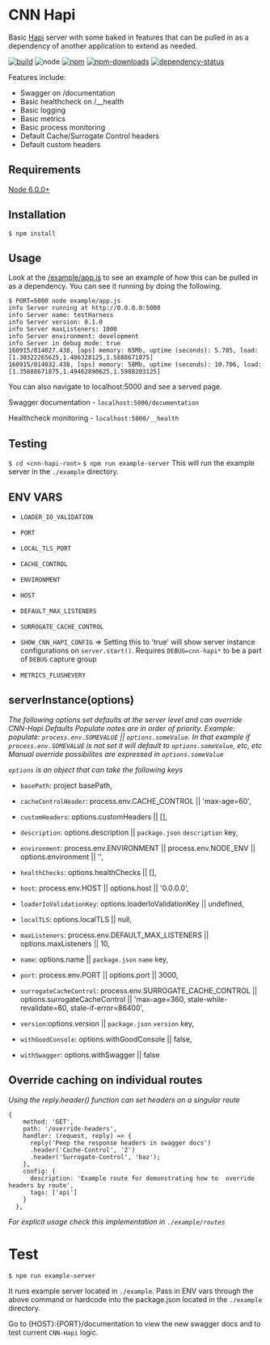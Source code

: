 # CNN Hapi

Basic [Hapi](http://hapijs.com/) server with some baked in features that can be
pulled in as a dependency of another application to extend as needed.

[![build](https://img.shields.io/travis/cnnlabs/cnn-hapi/master.svg?style=flat-square)](https://travis-ci.org/cnnlabs/cnn-hapi)
![node](https://img.shields.io/node/v/cnn-hapi.svg?style=flat-square)
[![npm](https://img.shields.io/npm/v/cnn-hapi.svg?style=flat-square)](https://www.npmjs.com/package/cnn-hapi)
[![npm-downloads](https://img.shields.io/npm/dm/cnn-hapi.svg?style=flat-square)](https://www.npmjs.com/package/cnn-hapi)
[![dependency-status](https://gemnasium.com/cnnlabs/cnn-hapi.svg)](https://gemnasium.com/cnnlabs/cnn-hapi)

Features include:

- Swagger on /documentation
- Basic healthcheck on /__health
- Basic logging
- Basic metrics
- Basic process monitoring
- Default Cache/Surrogate Control headers
- Default custom headers


## Requirements

[Node 6.0.0+](https://npmjs.org)


## Installation

```shell
$ npm install
```


## Usage

Look at the [/example/app.js](./example/app.js) to see an example of how this
can be pulled in as a dependency.  You can see it running by doing the
following.

```shell
$ PORT=5000 node example/app.js
info Server running at http://0.0.0.0:5000
info Server name: testHarness
info Server version: 0.1.0
info Server maxListeners: 1000
info Server environment: development
info Server in debug mode: true
160915/014027.438, [ops] memory: 65Mb, uptime (seconds): 5.705, load: [1.30322265625,1.486328125,1.5888671875]
160915/014032.438, [ops] memory: 58Mb, uptime (seconds): 10.706, load: [1.35888671875,1.49462890625,1.5908203125]
```

You can also navigate to localhost:5000 and see a served page.

Swagger documentation - `localhost:5000/documentation`

Healthcheck monitoring - `localhost:5000/__health`

## Testing
`$ cd <cnn-hapi-root>`
`$ npm run example-server`
This will run the example server in the `./example` directory.

## ENV VARS
+ `LOADER_IO_VALIDATION`

+ `PORT`

+ `LOCAL_TLS_PORT`

+ `CACHE_CONTROL`

+ `ENVIRONMENT`

+ `HOST`

+ `DEFAULT_MAX_LISTENERS`

+ `SURROGATE_CACHE_CONTROL`

+ `SHOW_CNN_HAPI_CONFIG`  => Setting this to 'true' will show server instance configurations on `server.start()`. Requires `DEBUG=cnn-hapi*` to be a part of `DEBUG` capture group<br>

+ `METRICS_FLUSHEVERY`<br>


## serverInstance(options)
_The following options set defaults at the server level and can override CNN-Hapi Defaults_
_Populate notes are in order of priority. Example: populate: `process.env.SOMEVALUE` || `options.someValue`. In that example if `process.env.SOMEVALUE` is not set it will default to `options.someValue`, etc, etc_
_Manual override possibilites are expressed in `options.someValue`_

_`options` is an object that can take the following keys_

+ `basePath`: project basePath,

+ `cacheControlHeader`: process.env.CACHE_CONTROL || 'max-age=60',

+ `customHeaders`: options.customHeaders || [],

+ `description`: options.description || `package.json` `description` key,

+ `environment`: process.env.ENVIRONMENT || process.env.NODE_ENV || options.environment || '',

+ `healthChecks`: options.healthChecks || [],

+ `host`: process.env.HOST || options.host || '0.0.0.0',

+ `loaderIoValidationKey`: options.loaderIoValidationKey || undefined,

+ `localTLS`: options.localTLS || null,

+ `maxListeners`: process.env.DEFAULT_MAX_LISTENERS || options.maxListeners || 10,

+ `name`: options.name || `package.json` `name` key,

+ `port`: process.env.PORT || options.port || 3000,

+ `surrogateCacheControl`:
    process.env.SURROGATE_CACHE_CONTROL || options.surrogateCacheControl || 'max-age=360, stale-while-revalidate=60, stale-if-error=86400',

+ `version`:options.version || `package.json` `version` key,

+ `withGoodConsole`: options.withGoodConsole || false,

+ `withSwagger`: options.withSwagger || false

## Override caching on individual routes
_Using the reply.header() function can set headers on a singular route_

```
{
    method: 'GET',
    path: '/override-headers',
    handler: (request, reply) => {
      reply('Peep the response headers in swagger docs')
      .header('Cache-Control', '2')
      .header('Surrogate-Control', 'baz');
    },
    config: {
      description: 'Example route for demonstrating how to  override headers by route',
      tags: ['api']
    }
  },
  ```
_For explicit usage check this implementation in `./example/routes`_


# Test

`$ npm run example-server`

It runs example server located in `./example`. Pass in ENV vars through the above command or hardcode into the package.json located in the `./example` directory.

Go to {HOST}:{PORT}/documentation to view the new swagger docs and to test current `CNN-Hapi` logic.

